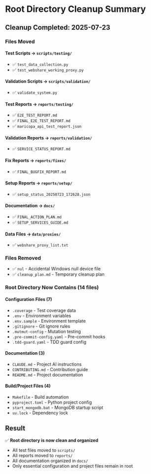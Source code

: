 # Root Directory Cleanup Summary

## Cleanup Completed: 2025-07-23

### Files Moved

#### Test Scripts → `scripts/testing/`
- ✅ `test_data_collection.py`
- ✅ `test_webshare_working_proxy.py`

#### Validation Scripts → `scripts/validation/`
- ✅ `validate_system.py`

#### Test Reports → `reports/testing/`
- ✅ `E2E_TEST_REPORT.md`
- ✅ `FINAL_E2E_TEST_REPORT.md`
- ✅ `maricopa_api_test_report.json`

#### Validation Reports → `reports/validation/`
- ✅ `SERVICE_STATUS_REPORT.md`

#### Fix Reports → `reports/fixes/`
- ✅ `FINAL_BUGFIX_REPORT.md`

#### Setup Reports → `reports/setup/`
- ✅ `setup_status_20250723_172628.json`

#### Documentation → `docs/`
- ✅ `FINAL_ACTION_PLAN.md`
- ✅ `SETUP_SERVICES_GUIDE.md`

#### Data Files → `data/proxies/`
- ✅ `webshare_proxy_list.txt`

### Files Removed
- ✅ `nul` - Accidental Windows null device file
- ✅ `cleanup_plan.md` - Temporary cleanup plan

### Root Directory Now Contains (14 files)

#### Configuration Files (7)
- `.coverage` - Test coverage data
- `.env` - Environment variables
- `.env.sample` - Environment template
- `.gitignore` - Git ignore rules
- `.mutmut-config` - Mutation testing
- `.pre-commit-config.yaml` - Pre-commit hooks
- `.tdd-guard.yaml` - TDD guard config

#### Documentation (3)
- `CLAUDE.md` - Project AI instructions
- `CONTRIBUTING.md` - Contribution guide
- `README.md` - Project documentation

#### Build/Project Files (4)
- `Makefile` - Build automation
- `pyproject.toml` - Python project config
- `start_mongodb.bat` - MongoDB startup script
- `uv.lock` - Dependency lock

## Result
✅ **Root directory is now clean and organized**
- All test files moved to `scripts/`
- All reports moved to `reports/`
- All documentation organized in `docs/`
- Only essential configuration and project files remain in root